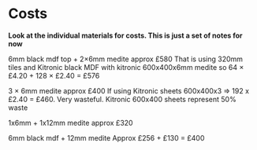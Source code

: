 # Costs

**Look at the individual materials for costs. This is just a set of notes for now**

6mm black mdf top + 2×6mm medite approx £580
That is using 320mm tiles and Kitronic black MDF with kitronic 600x400x6mm medite
so 64 × £4.20 + 128 × £2.40 = £576


3 × 6mm medite approx £400
If using Kitronic sheets 600x400x3 => 192 x £2.40 = £460. Very wasteful. Kitronic 600x400 sheets represent 50% waste

1x6mm + 1x12mm medite approx £320

6mm black mdf + 12mm medite Approx £256 + £130 = £400
